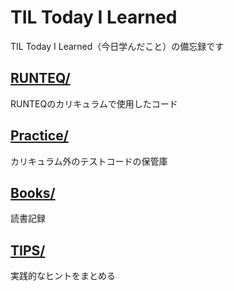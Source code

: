 # TIL Today I Learned
TIL Today I Learned（今日学んだこと）の備忘録です

 [RUNTEQ/](https://github.com/Iwasaki-Y0125/til/tree/main/RUNTEQ)
 ---
RUNTEQのカリキュラムで使用したコード

 
[Practice/](https://github.com/Iwasaki-Y0125/til/tree/main/Practice)
---
カリキュラム外のテストコードの保管庫

 
[Books/](https://github.com/Iwasaki-Y0125/til/tree/main/Books)
---
読書記録

 
[TIPS/](https://github.com/Iwasaki-Y0125/til/tree/main/TIPS)
---
実践的なヒントをまとめる

